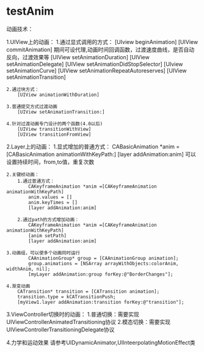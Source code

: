 # testAnim



动画技术：

1.UIView上的动画：
	1.通过显式调用的方式：
		[UIview beginAnimation]
		[UIView commitAnimation]
		期间可设代理,动画时间回调函数，过渡速度曲线，是否自动反向，过渡效果等
		[UIView setAnimationDuration]
		[UIView setAnimationDelegate]
		[UIView setAnimationDidStopSelector]
		[UIview setAnimationCurve]
		[UIView setAnimationRepeatAutoreserves]
		[UIView setAnimationTransition]
		
	2.通过块方式：
		[UIView animationWithDuration]
	
	3.普通提交方式过渡动画
		[UIView setAnimationTransition:]
		
	4.针对过渡动画专门设计的两个函数(4.0以后)
		[UIView transitionWithView]
		[UIView transitionFromView]
		
		
2.Layer上的动画：
	1.显式增加的普通方式：
		CABasicAnimation *anim = [CABasicAnimation animationWithKeyPath:]
		[layer addAnimation:anim]
		可以设置持续时间，from,to值，重复次数
		
	2.关键桢动画：
		1.通过普通方式：
			CAKeyframeAnimation *anim =[CAKeyframeAnimation animationWithKeyPath]
			anim.values = []
			anim.keyTimes = []
			[layer addAnimation:anim]
			
		2.通过path的方式增加动画：
			CAKeyframeAnimation *anim =[CAKeyframeAnimation animationWithKeyPath]
			[anim setPath]
			[layer addAnimation:anim]
			
	3.动画组，可以使多个动画同时运行
			CAAnimationGroup* group = [CAAnimationGroup animation];
			group.animations = [NSArray arrayWithObjects:colorAnim, widthAnim, nil];
			[myLayer addAnimation:group forKey:@"BorderChanges"];
			
	4.渐变动画
		CATransition* transition = [CATransition animation];
		transition.type = kCATransitionPush;
		[myView1.layer addAnimation:transition forKey:@"transition"];

3.ViewController切换时的动画：
	1.普通切换：需要实现UIViewControllerAnimatedTransitioning协议
	2.模态切换：需要实现UIViewControllerTransitioningDelegate协议
	
4.力学和运动效果
	请参考UIDynamicAnimator,UIInteerpolatingMotionEffect类
